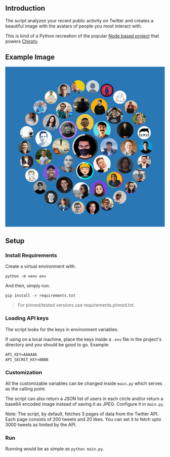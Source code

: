 ## Introduction
The script analyzes your recent public activity on Twitter and creates a beautiful image with the avatars of people you most interact with.

This is kind of a Python recreation of the popular [Node based project](https://github.com/duiker101/twitter-interaction-circles) that powers [Chirpty](https://chirpty.com).

## Example Image

![Example](example.jpg)

## Setup
### Install Requirements
Create a virtual environment with:
```
python -m venv env
```

And then, simply run:
```
pip install -r requirements.txt
```

> For pinned/tested versions use requirements.pinned.txt.

### Loading API keys
The script looks for the keys in environment variables.

If using on a local machine, place the keys inside a `.env` file in the project's directory and you should be good to go. Example:

```
API_KEY=AAAAAA
API_SECRET_KEY=BBBB
```

### Customization
All the customizable variables can be changed inside `main.py` which serves as the calling point.

The script can also return a JSON list of users in each circle and/or return a base64 encoded image instead of saving it as JPEG. Configure it in `main.py`.

Note: The script, by default, fetches 3 pages of data from the Twitter API. Each page consists of 200 tweets and 20 likes. You can set it to fetch upto 3000 tweets as limited by the API.

### Run
Running would be as simple as `python main.py`.
